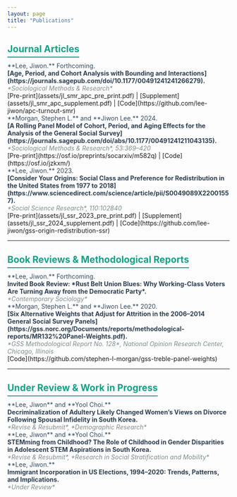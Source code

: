 ```yaml
---
layout: page
title: "Publications"
---
```


<style>
/* Custom styles for the publications page */
.publication-title {
  color: #2C3E50; /* Dark Blue for titles */
  font-weight: bold;
}
.publication-authors {
  color: #34495E; /* Midnight Blue for authors */
}
.publication-details {
  color: #7F8C8D; /* Gray for journal details */
  font-style: italic;
}
.publication-links a {
  color: #E74C3C; /* Vibrant Red for links */
  text-decoration: none;
  margin-right: 10px;
}
.publication-links a:hover {
  text-decoration: underline;
}
.section-title {
  color: #16A085; /* Teal for section titles */
  border-bottom: 2px solid #16A085;
  padding-bottom: 5px;
}
</style>

## <span class="section-title">Journal Articles</span>

<div class="publication">
  <span class="publication-authors">**Lee, Jiwon.** Forthcoming.</span><br>
  <span class="publication-title">[Age, Period, and Cohort Analysis with Bounding and Interactions](https://journals.sagepub.com/doi/10.1177/00491241241266279).</span><br>
  <span class="publication-details">*Sociological Methods & Research*</span><br>
  <div class="publication-links">
    [Pre-print](assets/jl_smr_apc_pre_print.pdf) &#124;
    [Supplement](assets/jl_smr_apc_supplement.pdf) &#124;
    [Code](https://github.com/lee-jiwon/apc-turnout-smr)
  </div>
</div>

<div class="publication">
  <span class="publication-authors">**Morgan, Stephen L.** and **Jiwon Lee.** 2024.</span><br>
  <span class="publication-title">[A Rolling Panel Model of Cohort, Period, and Aging Effects for the Analysis of the General Social Survey](https://journals.sagepub.com/doi/abs/10.1177/00491241211043135).</span><br>
  <span class="publication-details">*Sociological Methods & Research*, 53:369–420</span><br>
  <div class="publication-links">
    [Pre-print](https://osf.io/preprints/socarxiv/m582q) &#124;
    [Code](https://osf.io/jzkxm/)
  </div>
</div>

<div class="publication">
  <span class="publication-authors">**Lee, Jiwon.** 2023.</span><br>
  <span class="publication-title">[Consider Your Origins: Social Class and Preference for Redistribution in the United States from 1977 to 2018](https://www.sciencedirect.com/science/article/pii/S0049089X22001557).</span><br>
  <span class="publication-details">*Social Science Research*, 110:102840</span><br>
  <div class="publication-links">
    [Pre-print](assets/jl_ssr_2023_pre_print.pdf) &#124;
    [Supplement](assets/jl_ssr_2024_supplement.pdf) &#124;
    [Code](https://github.com/lee-jiwon/gss-origin-redistribution-ssr)
  </div>
</div>

<!-- Repeat similar structure for other publications -->

---

## <span class="section-title">Book Reviews & Methodological Reports</span>

<div class="publication">
  <span class="publication-authors">**Lee, Jiwon.** Forthcoming.</span><br>
  <span class="publication-title">Invited Book Review: *Rust Belt Union Blues: Why Working-Class Voters Are Turning Away from the Democratic Party*.</span><br>
  <span class="publication-details">*Contemporary Sociology*</span>
</div>

<div class="publication">
  <span class="publication-authors">**Morgan, Stephen L.** and **Jiwon Lee.** 2020.</span><br>
  <span class="publication-title">[Six Alternative Weights that Adjust for Attrition in the 2006–2014 General Social Survey Panels](https://gss.norc.org/Documents/reports/methodological-reports/MR132%20Panel-Weights.pdf).</span><br>
  <span class="publication-details">*GSS Methodological Report No. 128*, National Opinion Research Center, Chicago, Illinois</span><br>
  <div class="publication-links">
    [Code](https://github.com/stephen-l-morgan/gss-treble-panel-weights)
  </div>
</div>

---

## <span class="section-title">Under Review & Work in Progress</span>

<div class="publication">
  <span class="publication-authors">**Lee, Jiwon** and **Yool Choi.**</span><br>
  <span class="publication-title">Decriminalization of Adultery Likely Changed Women’s Views on Divorce Following Spousal Infidelity in South Korea.</span><br>
  <span class="publication-details">*Revise & Resubmit*, *Demographic Research*</span>
</div>

<div class="publication">
  <span class="publication-authors">**Lee, Jiwon** and **Yool Choi.**</span><br>
  <span class="publication-title">STEMming from Childhood? The Role of Childhood in Gender Disparities in Adolescent STEM Aspirations in South Korea.</span><br>
  <span class="publication-details">*Revise & Resubmit*, *Research in Social Stratification and Mobility*</span>
</div>

<div class="publication">
  <span class="publication-authors">**Lee, Jiwon.**</span><br>
  <span class="publication-title">Immigrant Incorporation in US Elections, 1994–2020: Trends, Patterns, and Implications.</span><br>
  <span class="publication-details">*Under Review*</span>
</div>
